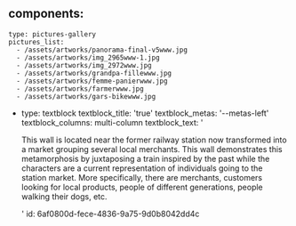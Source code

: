 components:
  -
    type: pictures-gallery
    pictures_list:
      - /assets/artworks/panorama-final-v5www.jpg
      - /assets/artworks/img_2965www-1.jpg
      - /assets/artworks/img_2972www.jpg
      - /assets/artworks/grandpa-fillewww.jpg
      - /assets/artworks/femme-panierwww.jpg
      - /assets/artworks/farmerwww.jpg
      - /assets/artworks/gars-bikewww.jpg
  -
    type: textblock
    textblock_title: 'true'
    textblock_metas: '--metas-left'
    textblock_columns: multi-column
    textblock_text: '<p>This wall is located near the former railway station now transformed into a market grouping several local merchants. This wall demonstrates this metamorphosis by juxtaposing a train inspired by the past while the characters are a current representation of individuals going to the station market. More specifically, there are merchants, customers looking for local products, people of different generations, people walking their dogs, etc.</p>'
id: 6af0800d-fece-4836-9a75-9d0b8042dd4c
